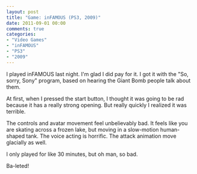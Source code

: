 ```yaml
---
layout: post
title: "Game: inFAMOUS (PS3, 2009)"
date: 2011-09-01 00:00
comments: true
categories:
- "Video Games"
- "inFAMOUS"
- "PS3"
- "2009"
---
```


I played inFAMOUS last night. I'm glad I did pay for it. I got it
with the "So, sorry, Sony" program, based on hearing the Giant
Bomb people talk about them.

At first, when I pressed the start button, I thought it was going
to be rad because it has a really strong opening. But really
quickly I realized it was terrible.

The controls and avatar movement feel unbelievably bad. It feels
like you are skating across a frozen lake, but moving in a
slow-motion human-shaped tank. The voice acting is horrific. The
attack animation move glacially as well.

I only played for like 30 minutes, but oh man, so bad.

Ba-leted!
